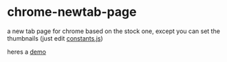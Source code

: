 # chrome-newtab-page
a new tab page for chrome based on the stock one, except you can set the thumbnails (just edit [constants.js](js/constants.js))

heres a [demo](http://danielpersaud.ca/chrome-newtab-page/)
